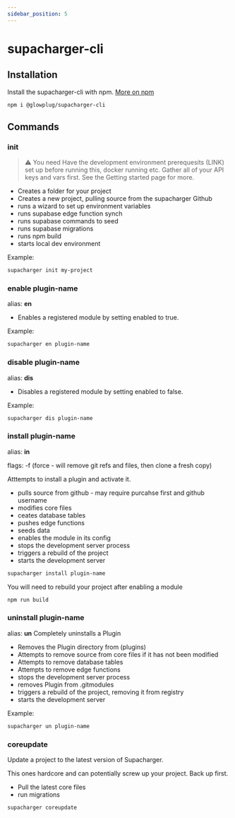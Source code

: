 ```yaml
---
sidebar_position: 5
---
```


# supacharger-cli

## Installation

Install the supacharger-cli with npm. <a href="https://www.npmjs.com/package/@glowplug/supacharger-cli" target="_blank" rel="noopener noreferrer">More on npm</a>

```bash
npm i @glowplug/supacharger-cli
```

## Commands 


### init 
> ⚠️ You need  Have the development environment prerequesits (LINK) set up before running this, docker running etc. Gather all of your API keys and vars first. See the Getting started page for more.

- Creates a folder for your project
- Creates a new project, pulling source from the supacharger Github
- runs a wizard to set up environment variables
- runs supabase edge function synch 
- runs supabase commands to seed 
- runs supabase migrations
- runs npm build 
- starts local dev environment

Example:
````bash
supacharger init my-project
````

### enable plugin-name

alias: **en**

- Enables a registered module by setting enabled to true.

Example:
````bash
supacharger en plugin-name
````



### disable plugin-name

alias: **dis**

- Disables a registered module by setting enabled to false.

Example:
````bash
supacharger dis plugin-name
````

### install plugin-name

alias: **in**

flags: -f (force - will remove git refs and files, then clone a fresh copy)

Atttempts to install a plugin and activate it.

- pulls source from github - may require purcahse first and github username
- modifies core files 
- ceates database tables
- pushes edge functions
- seeds data
- enables the module in its config
- stops the development server process
- triggers a rebuild of the project 
- starts the development server

````bash
supacharger install plugin-name
````

You will need to rebuild your project after enabling a module

```bash
npm run build
```

### uninstall plugin-name

alias: **un**
Completely uninstalls a Plugin

- Removes the Plugin directory from (plugins)
- Attempts to remove source from core files if it has not been modified
- Attempts to remove database tables
- Attempts to remove edge functions
- stops the development server process
- removes Plugin from .gitmodules
- triggers a rebuild of the project, removing it from registry
- starts the development server

Example:

````bash
supacharger un plugin-name
````

### coreupdate

Update a project to the latest version of Supacharger.

This ones hardcore and can potentially screw up your project. Back up first.

- Pull the latest core files
- run migrations

```bash
supacharger coreupdate
```